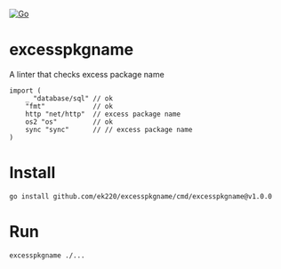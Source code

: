 [![Go](https://github.com/ek220/excesspkgname/actions/workflows/go.yml/badge.svg)](https://github.com/ek220/excesspkgname/actions/workflows/go.yml)

# excesspkgname

A linter that checks excess package name

```
import (
	_ "database/sql" // ok
	"fmt"            // ok
	http "net/http"  // excess package name
	os2 "os"         // ok
	sync "sync"      // // excess package name
)

```

# Install

```
go install github.com/ek220/excesspkgname/cmd/excesspkgname@v1.0.0
```

# Run

```
excesspkgname ./...
```
